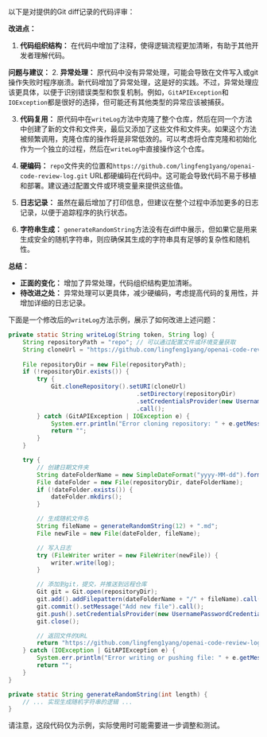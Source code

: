以下是对提供的Git diff记录的代码评审：

**改进点：**
1. **代码组织结构：** 在代码中增加了注释，使得逻辑流程更加清晰，有助于其他开发者理解代码。

**问题与建议：**
2. **异常处理：** 原代码中没有异常处理，可能会导致在文件写入或git操作失败时程序崩溃。新代码增加了异常处理，这是好的实践。不过，异常处理应该更具体，以便于识别错误类型和恢复机制。例如，`GitAPIException`和`IOException`都是很好的选择，但可能还有其他类型的异常应该被捕获。

3. **代码复用：** 原代码中在`writeLog`方法中克隆了整个仓库，然后在同一个方法中创建了新的文件和文件夹，最后又添加了这些文件和文件夹。如果这个方法被频繁调用，克隆仓库的操作将是非常低效的。可以考虑将仓库克隆和初始化作为一个独立的过程，然后在`writeLog`中直接操作这个仓库。

4. **硬编码：** `repo`文件夹的位置和`https://github.com/lingfeng1yang/openai-code-review-log.git` URL都硬编码在代码中。这可能会导致代码不易于移植和部署。建议通过配置文件或环境变量来提供这些值。

5. **日志记录：** 虽然在最后增加了打印信息，但建议在整个过程中添加更多的日志记录，以便于追踪程序的执行状态。

6. **字符串生成：** `generateRandomString`方法没有在diff中展示，但如果它是用来生成安全的随机字符串，则应确保其生成的字符串具有足够的复杂性和随机性。

**总结：**
- **正面的变化：** 增加了异常处理，代码组织结构更加清晰。
- **待改进之处：** 异常处理可以更具体，减少硬编码，考虑提高代码的复用性，并增加详细的日志记录。

下面是一个修改后的`writeLog`方法示例，展示了如何改进上述问题：

```java
private static String writeLog(String token, String log) {
    String repositoryPath = "repo"; // 可以通过配置文件或环境变量获取
    String cloneUrl = "https://github.com/lingfeng1yang/openai-code-review-log.git";
    
    File repositoryDir = new File(repositoryPath);
    if (!repositoryDir.exists()) {
        try {
            Git.cloneRepository().setURI(cloneUrl)
                                    .setDirectory(repositoryDir)
                                    .setCredentialsProvider(new UsernamePasswordCredentialsProvider(token, ""))
                                    .call();
        } catch (GitAPIException | IOException e) {
            System.err.println("Error cloning repository: " + e.getMessage());
            return "";
        }
    }

    try {
        // 创建日期文件夹
        String dateFolderName = new SimpleDateFormat("yyyy-MM-dd").format(new Date());
        File dateFolder = new File(repositoryDir, dateFolderName);
        if (!dateFolder.exists()) {
            dateFolder.mkdirs();
        }

        // 生成随机文件名
        String fileName = generateRandomString(12) + ".md";
        File newFile = new File(dateFolder, fileName);

        // 写入日志
        try (FileWriter writer = new FileWriter(newFile)) {
            writer.write(log);
        }

        // 添加到git，提交，并推送到远程仓库
        Git git = Git.open(repositoryDir);
        git.add().addFilepattern(dateFolderName + "/" + fileName).call();
        git.commit().setMessage("Add new file").call();
        git.push().setCredentialsProvider(new UsernamePasswordCredentialsProvider(token, "")).call();
        git.close();

        // 返回文件的URL
        return "https://github.com/lingfeng1yang/openai-code-review-log/blob/master" + dateFolderName + "/" + fileName;
    } catch (IOException | GitAPIException e) {
        System.err.println("Error writing or pushing file: " + e.getMessage());
        return "";
    }
}

private static String generateRandomString(int length) {
    // ... 实现生成随机字符串的逻辑 ...
}
```

请注意，这段代码仅为示例，实际使用时可能需要进一步调整和测试。